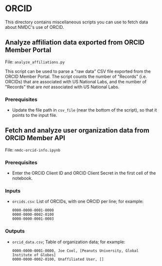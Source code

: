 # ORCID

This directory contains miscellaneous scripts you can use to fetch data about NMDC's use of ORCID.

## Analyze affiliation data exported from ORCID Member Portal

File: `analyze_affiliations.py`

This script can be used to parse a "raw data" CSV file exported from the ORCID Member Portal. The script counts the number of "Records" (i.e. ORCIDs) that are associated with US National Labs, and the number of "Records" that are _not_ associated with US National Labs.

### Prerequisites

- Update the file path in `csv_file` (near the bottom of the script), so that it points to the input file.

## Fetch and analyze user organization data from ORCID Member API

File: `nmdc-orcid-info.ipynb`

### Prerequisites

- Enter the ORCID Client ID and ORCID Client Secret in the first cell of the notebook.

### Inputs

- `orcids.csv`: List of ORCIDs, with one ORCID per line; for example:
  ```csv
  0000-0000-0001-0000
  0000-0000-0002-0100
  0000-0000-0001-0003
  ```

### Outputs

- `orcid_data.csv`; Table of organization data; for example:
  ```csv
  0000-0000-0001-0000, Joe Cool, [Peanuts University, Global Institute of Globes]
  0000-0000-0002-0100, Unaffiliated User, []
  ```